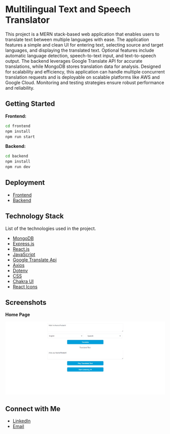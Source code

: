 # Multilingual Text and Speech Translator

This project is a MERN stack-based web application that enables users to translate text between multiple languages with ease. The application features a simple and clean UI for entering text, selecting source and target languages, and displaying the translated text. Optional features include automatic language detection, speech-to-text input, and text-to-speech output. The backend leverages Google Translate API for accurate translations, while MongoDB stores translation data for analysis. Designed for scalability and efficiency, this application can handle multiple concurrent translation requests and is deployable on scalable platforms like AWS and Google Cloud. Monitoring and testing strategies ensure robust performance and reliability.

## Getting Started

**Frontend:**
```bash
cd frontend
npm install
npm run start
```
**Backend:**
```bash
cd backend
npm install
npm run dev
```

## Deployment

- [Frontend](https://multilingual-text-and-speech-translator.vercel.app/)
- [Backend](https://multilingual-text-and-speech-translator.onrender.com)

## Technology Stack

List of the technologies used in the project.

- [MongoDB](https://www.mongodb.com/)
- [Express.js](https://expressjs.com/)
- [React.js](https://legacy.reactjs.org/docs/getting-started.html)
- [JavaScript](https://developer.mozilla.org/en-US/docs/Web/JavaScript)
- [Google Translate Api](https://www.npmjs.com/package/google-translate-api)
- [Axios](https://axios-http.com/docs/intro)
- [Dotenv](https://www.npmjs.com/package/dotenv)
- [CSS](https://developer.mozilla.org/en-US/docs/Web/CSS)
- [Chakra UI](https://chakra-ui.com/getting-started)
- [React Icons](https://react-icons.github.io/)

## Screenshots

**Home Page**

![home-page](./screenshots/home-page.jpg)

## Connect with Me

- [LinkedIn](https://www.linkedin.com/in/harshalpardeshi/)
- [Email](mailto:pardeshiharshal90@gmail.com)
